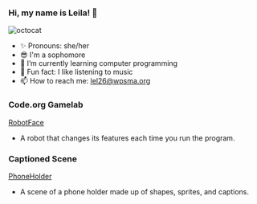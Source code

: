 ### Hi, my name is Leila! 👋
![octocat](https://github.com/leilale1/leilale1/assets/146843642/ff8ab0a1-67b0-448d-85d0-82d92e35c908)
- ✨ Pronouns: she/her
- 😎 I'm a sophomore
- 🌱 I’m currently learning computer programming
- 🎈 Fun fact: I like listening to music
- 📫 How to reach me: lel26@wpsma.org

### Code.org Gamelab
[RobotFace](https://leilale1.github.io/Robot/)
- A robot that changes its features each time you run the program.

### Captioned Scene
[PhoneHolder](https://studio.code.org/projects/gamelab/CJI6hdbIkXggWSM4lRxoaaju8C2eR3XFOvOiEwwuaJA/)
- A scene of a phone holder made up of shapes, sprites, and captions.
